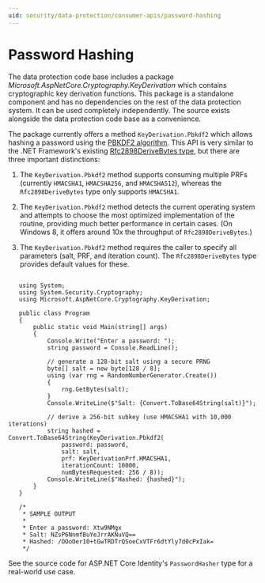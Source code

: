 ```yaml
---
uid: security/data-protection/consumer-apis/password-hashing
---
```

  # Password Hashing

The data protection code base includes a package *Microsoft.AspNetCore.Cryptography.KeyDerivation* which contains cryptographic key derivation functions. This package is a standalone component and has no dependencies on the rest of the data protection system. It can be used completely independently. The source exists alongside the data protection code base as a convenience.

The package currently offers a method `KeyDerivation.Pbkdf2` which allows hashing a password using the [PBKDF2 algorithm](https://tools.ietf.org/html/rfc2898#section-5.2). This API is very similar to the .NET Framework's existing [Rfc2898DeriveBytes type](https://msdn.microsoft.com/en-us/library/System.Security.Cryptography.Rfc2898DeriveBytes(v=vs.110).aspx), but there are three important distinctions:

1. The `KeyDerivation.Pbkdf2` method supports consuming multiple PRFs (currently `HMACSHA1`, `HMACSHA256`, and `HMACSHA512`), whereas the `Rfc2898DeriveBytes` type only supports `HMACSHA1`.

2. The `KeyDerivation.Pbkdf2` method detects the current operating system and attempts to choose the most optimized implementation of the routine, providing much better performance in certain cases. (On Windows 8, it offers around 10x the throughput of `Rfc2898DeriveBytes`.)

3. The `KeyDerivation.Pbkdf2` method requires the caller to specify all parameters (salt, PRF, and iteration count). The `Rfc2898DeriveBytes` type provides default values for these.

<!-- literal_block {"ids": [], "names": [], "highlight_args": {"linenostart": 1}, "backrefs": [], "dupnames": [], "linenos": false, "classes": [], "xml:space": "preserve", "language": "none", "source": "/Users/shirhatti/src/Docs/aspnet/security/data-protection/consumer-apis/password-hashing/samples/passwordhasher.cs"} -->

````none

   using System;
   using System.Security.Cryptography;
   using Microsoft.AspNetCore.Cryptography.KeyDerivation;
    
   public class Program
   {
       public static void Main(string[] args)
       {
           Console.Write("Enter a password: ");
           string password = Console.ReadLine();
    
           // generate a 128-bit salt using a secure PRNG
           byte[] salt = new byte[128 / 8];
           using (var rng = RandomNumberGenerator.Create())
           {
               rng.GetBytes(salt);
           }
           Console.WriteLine($"Salt: {Convert.ToBase64String(salt)}");
    
           // derive a 256-bit subkey (use HMACSHA1 with 10,000 iterations)
           string hashed = Convert.ToBase64String(KeyDerivation.Pbkdf2(
               password: password,
               salt: salt,
               prf: KeyDerivationPrf.HMACSHA1,
               iterationCount: 10000,
               numBytesRequested: 256 / 8));
           Console.WriteLine($"Hashed: {hashed}");
       }
   }
    
   /*
    * SAMPLE OUTPUT
    *
    * Enter a password: Xtw9NMgx
    * Salt: NZsP6NnmfBuYeJrrAKNuVQ==
    * Hashed: /OOoOer10+tGwTRDTrQSoeCxVTFr6dtYly7d0cPxIak=
    */
   ````

See the source code for ASP.NET Core Identity's `PasswordHasher` type for a real-world use case.
